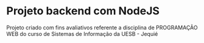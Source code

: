 # Projeto backend com NodeJS
Projeto criado com fins avaliativos referente a disciplina de PROGRAMAÇÃO WEB do curso de Sistemas de Informação da UESB - Jequié
